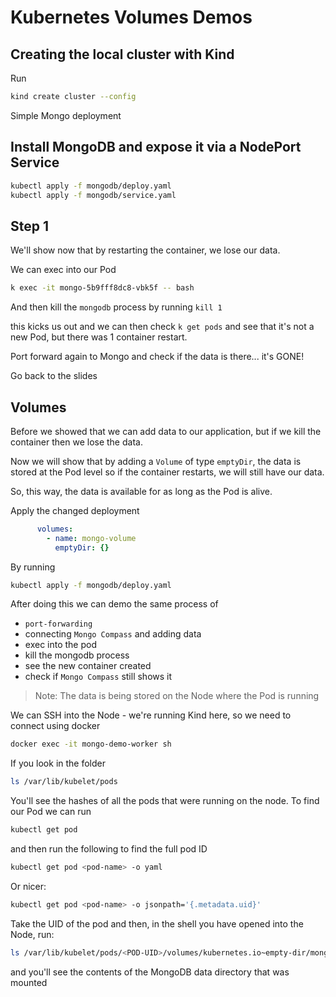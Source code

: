 # Kubernetes Volumes Demos

## Creating the local cluster with Kind

Run

```bash
kind create cluster --config
```

Simple Mongo deployment

## Install MongoDB and expose it via a NodePort Service

```bash
kubectl apply -f mongodb/deploy.yaml
kubectl apply -f mongodb/service.yaml
```

## Step 1

We'll show now that by restarting the container, we lose our data.

We can exec into our Pod

```bash
k exec -it mongo-5b9fff8dc8-vbk5f -- bash
```

And then kill the `mongodb` process by running `kill 1`

this kicks us out and we can then check `k get pods` and see that it's not a new Pod, but there
was 1 container restart.

Port forward again to Mongo and check if the data is there... it's GONE!

Go back to the slides

## Volumes

Before we showed that we can add data to our application, but if we kill the container
then we lose the data.

Now we will show that by adding a `Volume` of type `emptyDir`, the data is stored at the
Pod level so if the container restarts, we will still have our data.

So, this way, the data is available for as long as the Pod is alive.

Apply the changed deployment

```yaml
      volumes:
        - name: mongo-volume
          emptyDir: {}
```

By running

```bash
kubectl apply -f mongodb/deploy.yaml
```

After doing this we can demo the same process of 

- `port-forwarding`
- connecting `Mongo Compass` and adding data
- exec into the pod
- kill the mongodb process
- see the new container created
- check if `Mongo Compass` still shows it

> Note: The data is being stored on the Node where the Pod is running

We can SSH into the Node - we're running Kind here, so we need to connect using docker

```bash
docker exec -it mongo-demo-worker sh
```

If you look in the folder

```bash
ls /var/lib/kubelet/pods
```

You'll see the hashes of all the pods that were running on the node. To find our Pod
we can run

```bash
kubectl get pod
```

and then run the following to find the full pod ID

```bash
kubectl get pod <pod-name> -o yaml
```

Or nicer:

```bash
kubectl get pod <pod-name> -o jsonpath='{.metadata.uid}'
```

Take the UID of the pod and then, in the shell you have opened into the Node, run:

```bash
ls /var/lib/kubelet/pods/<POD-UID>/volumes/kubernetes.io~empty-dir/mongo-volume
```

and you'll see the contents of the MongoDB data directory that was mounted